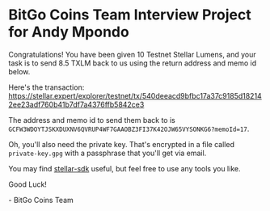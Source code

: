 # BitGo Coins Team Interview Project for Andy Mpondo

Congratulations! You have been given 10 Testnet Stellar Lumens, and your task is to send 8.5 TXLM back to us using the return address and memo id below.

Here's the transaction: https://stellar.expert/explorer/testnet/tx/540deeacd9bfbc17a37c9185d182142ee23adf760b41b7df7a4376ffb5842ce3

The address and memo id to send them back to is `GCFW3WDOYTJSKXDUXNV6QVRUP4WF7GAAOBZ3FI37K42OJW65VYSONKG6?memoId=17`.

Oh, you'll also need the private key. That's encrypted in a file called `private-key.gpg` with a passphrase that you'll get via email.

You may find [stellar-sdk](https://github.com/stellar/js-stellar-sdk) useful, but feel free to use any tools you like.

Good Luck!

\- BitGo Coins Team
